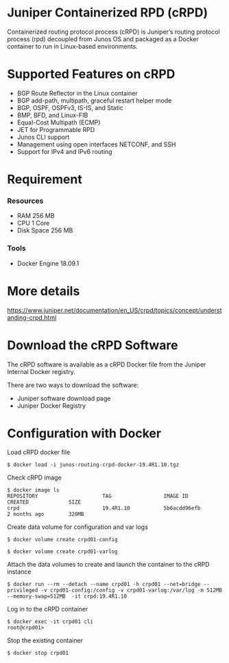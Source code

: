 
# Juniper Containerized RPD (cRPD) 

Containerized routing protocol process (cRPD) is Juniper’s routing protocol process (rpd) decoupled from Junos OS and packaged as a Docker container to run in Linux-based environments.

# Supported Features on cRPD
- BGP Route Reflector in the Linux container
- BGP add-path, multipath, graceful restart helper mode
- BGP, OSPF, OSPFv3, IS-IS, and Static
- BMP, BFD, and Linux-FIB
- Equal-Cost Multipath (ECMP)
- JET for Programmable RPD
- Junos CLI support
- Management using open interfaces NETCONF, and SSH
- Support for IPv4 and IPv6 routing


# Requirement

### Resources
 - RAM 256 MB
 - CPU 1 Core
 - Disk Space 256 MB

### Tools
 - Docker Engine 18.09.1



# More details 

https://www.juniper.net/documentation/en_US/crpd/topics/concept/understanding-crpd.html



# Download the cRPD Software

The cRPD software is available as a cRPD Docker file from the Juniper Internal Docker registry.

There are two ways to download the software:

- Juniper software download page
- Juniper Docker Registry

# Configuration with Docker 

Load cRPD docker file 

```
$ docker load -i junos-routing-crpd-docker-19.4R1.10.tgz
```

Check cRPD image 

```
$ docker image ls
REPOSITORY                     TAG                 IMAGE ID            CREATED             SIZE
crpd                           19.4R1.10           5b6acdd96efb        2 months ago        320MB
```

Create data volume for configuration and var logs

```
$ docker volume create crpd01-config

$ docker volume create crpd01-varlog
```

Attach the data volumes to create and launch the container to the cRPD instance

```
$ docker run --rm --detach --name crpd01 -h crpd01 --net=bridge --privileged -v crpd01-config:/config -v crpd01-varlog:/var/log -m 512MB --memory-swap=512MB  -it crpd:19.4R1.10
```

Log in to the cRPD container

```
$ docker exec -it crpd01 cli
root@crpd01>
```

Stop the existing container

```
$ docker stop crpd01
```
